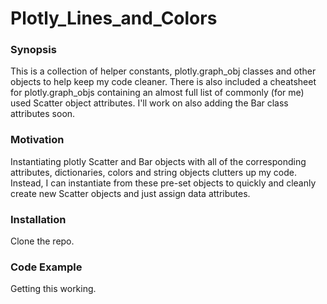 # Plotly_Lines_and_Colors

### Synopsis
This is a collection of helper constants, plotly.graph_obj classes and other
objects to help keep my code cleaner. There is also included a cheatsheet
for plotly.graph_objs containing an almost full list of commonly (for me)
used Scatter object attributes. I'll work on also adding the Bar class
attributes soon.

### Motivation
Instantiating plotly Scatter and Bar objects with all of the corresponding
attributes, dictionaries, colors and string objects clutters up my code.
Instead, I can instantiate from these pre-set objects to quickly and cleanly
create new Scatter objects and just assign data attributes.

### Installation
Clone the repo.

### Code Example
Getting this working.

